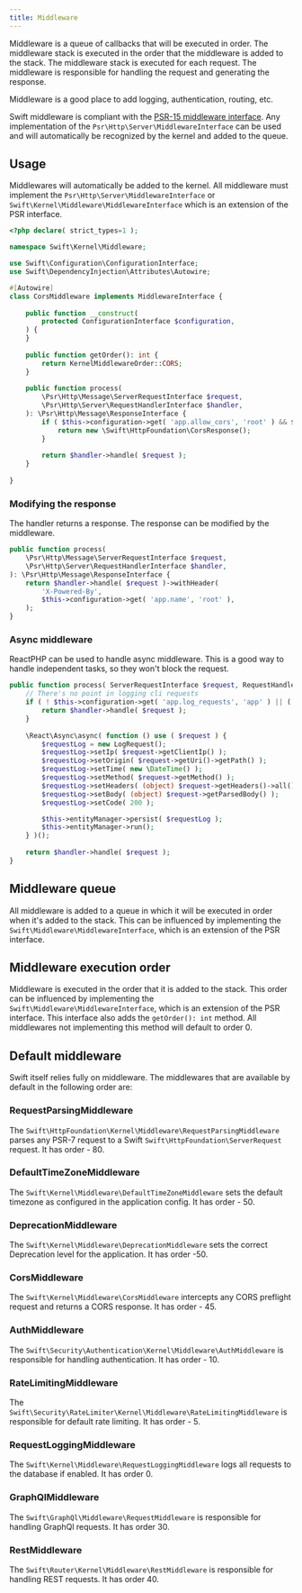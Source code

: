 ```yaml
---
title: Middleware
---
```


Middleware is a queue of callbacks that will be executed in order. The middleware stack is executed in the order that the middleware is added to the stack. The middleware stack is executed for each request. The middleware is responsible for handling the request and generating the response. 

Middleware is a good place to add logging, authentication, routing, etc.

Swift middleware is compliant with the [PSR-15 middleware interface](https://www.php-fig.org/psr/psr-15/). Any implementation of the `Psr\Http\Server\MiddlewareInterface` can be used and will automatically be recognized by the kernel and added to the queue.

## Usage
Middlewares will automatically be added to the kernel. All middleware must implement the `Psr\Http\Server\MiddlewareInterface` or `Swift\Kernel\Middleware\MiddlewareInterface` which is an extension of the PSR interface.

```php
<?php declare( strict_types=1 );

namespace Swift\Kernel\Middleware;

use Swift\Configuration\ConfigurationInterface;
use Swift\DependencyInjection\Attributes\Autowire;

#[Autowire]
class CorsMiddleware implements MiddlewareInterface {
    
    public function __construct(
        protected ConfigurationInterface $configuration,
    ) {
    }
    
    public function getOrder(): int {
        return KernelMiddlewareOrder::CORS;
    }
    
    public function process(
        \Psr\Http\Message\ServerRequestInterface $request,
        \Psr\Http\Server\RequestHandlerInterface $handler,
    ): \Psr\Http\Message\ResponseInterface {
        if ( $this->configuration->get( 'app.allow_cors', 'root' ) && $request->isPreflight() ) {
            return new \Swift\HttpFoundation\CorsResponse();
        }
        
        return $handler->handle( $request );
    }
    
}
```

### Modifying the response
The handler returns a response. The response can be modified by the middleware.

```php
public function process(
    \Psr\Http\Message\ServerRequestInterface $request,
    \Psr\Http\Server\RequestHandlerInterface $handler,
): \Psr\Http\Message\ResponseInterface {
    return $handler->handle( $request )->withHeader(
        'X-Powered-By',
        $this->configuration->get( 'app.name', 'root' ),
    );
}
```

### Async middleware
ReactPHP can be used to handle async middleware. This is a good way to handle independent tasks, so they won't block the request.

```php
public function process( ServerRequestInterface $request, RequestHandlerInterface $handler ): ResponseInterface {
    // There's no point in logging cli requests
    if ( ! $this->configuration->get( 'app.log_requests', 'app' ) || ( Environment::isCli() && ! Environment::isRuntime() ) ) {
        return $handler->handle( $request );
    }
    
    \React\Async\async( function () use ( $request ) {
        $requestLog = new LogRequest();
        $requestLog->setIp( $request->getClientIp() );
        $requestLog->setOrigin( $request->getUri()->getPath() );
        $requestLog->setTime( new \DateTime() );
        $requestLog->setMethod( $request->getMethod() );
        $requestLog->setHeaders( (object) $request->getHeaders()->all() );
        $requestLog->setBody( (object) $request->getParsedBody() );
        $requestLog->setCode( 200 );

        $this->entityManager->persist( $requestLog );
        $this->entityManager->run();
    } )();
    
    return $handler->handle( $request );
}
```

## Middleware queue
All middleware is added to a queue in which it will be executed in order when it's added to the stack. This can be influenced by implementing the `Swift\Middleware\MiddlewareInterface`, which is an extension of the PSR interface.

## Middleware execution order
Middleware is executed in the order that it is added to the stack. This order can be influenced by implementing the `Swift\Middleware\MiddlewareInterface`, which is an extension of the PSR interface. This interface also adds the `getOrder(): int` method. All middlewares not implementing this method will default to order 0. 

## Default middleware
Swift itself relies fully on middleware. The middlewares that are available by default in the following order are:
### RequestParsingMiddleware
The `Swift\HttpFoundation\Kernel\Middleware\RequestParsingMiddleware` parses any PSR-7 request to a Swift `Swift\HttpFoundation\ServerRequest` request. It has order - 80.

### DefaultTimeZoneMiddleware
The `Swift\Kernel\Middleware\DefaultTimeZoneMiddleware` sets the default timezone as configured in the application config. It has order - 50.

### DeprecationMiddleware
The `Swift\Kernel\Middleware\DeprecationMiddleware` sets the correct Deprecation level for the application. It has order -50.

### CorsMiddleware
The `Swift\Kernel\Middleware\CorsMiddleware` intercepts any CORS preflight request and returns a CORS response. It has order - 45.

### AuthMiddleware
The `Swift\Security\Authentication\Kernel\Middleware\AuthMiddleware` is responsible for handling authentication. It has order - 10.

### RateLimitingMiddleware
The `Swift\Security\RateLimiter\Kernel\Middleware\RateLimitingMiddleware` is responsible for default rate limiting. It has order - 5.

### RequestLoggingMiddleware
The `Swift\Kernel\Middleware\RequestLoggingMiddleware` logs all requests to the database if enabled. It has order 0.

### GraphQlMiddleware
The `Swift\GraphQl\Middleware\RequestMiddleware` is responsible for handling GraphQl requests. It has order 30.

### RestMiddleware
The `Swift\Router\Kernel\Middleware\RestMiddleware` is responsible for handling REST requests. It has order 40.